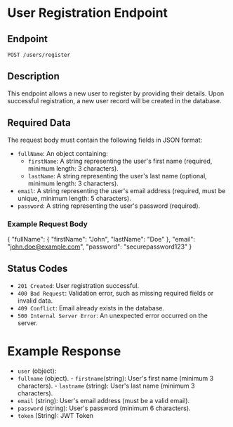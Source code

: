 # User Registration Endpoint

## Endpoint

`POST /users/register`

## Description

This endpoint allows a new user to register by providing their details. Upon successful registration, a new user record will be created in the database.

## Required Data

The request body must contain the following fields in JSON format:

- `fullName`: An object containing:
  - `firstName`: A string representing the user's first name (required, minimum length: 3 characters).
  - `lastName`: A string representing the user's last name (optional, minimum length: 3 characters).
- `email`: A string representing the user's email address (required, must be unique, minimum length: 5 characters).
- `password`: A string representing the user's password (required).

### Example Request Body

{
"fullName": {
"firstName": "John",
"lastName": "Doe"
},
"email": "john.doe@example.com",
"password": "securepassword123"
}

## Status Codes

- `201 Created`: User registration successful.
- `400 Bad Request`: Validation error, such as missing required fields or invalid data.
- `409 Conflict`: Email already exists in the database.
- `500 Internal Server Error`: An unexpected error occurred on the server.

# Example Response

- `user` (object):
- `fullname` (object). - `firstname`(string): User's first name (minimum 3 characters). - `lastname` (string): User's last name (minimum 3 characters).
- `email` (string): User's email address (must be a valid email).
- `password` (string): User's password (minimum 6 characters).
- `token` (String): JWT Token
